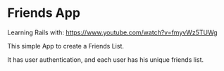 # Friends App

Learning Rails with: https://www.youtube.com/watch?v=fmyvWz5TUWg

This simple App to create a Friends List.

It has user authentication, and each user has his unique friends list.